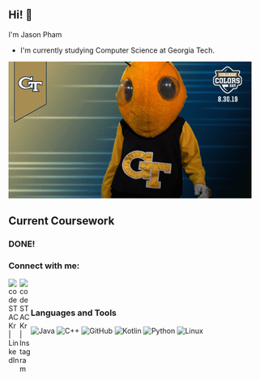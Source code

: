 ## Hi! 👋
I'm Jason Pham

- I'm currently studying Computer Science at Georgia Tech.

![til](./gatech.gif)

## Current Coursework
### DONE!


### Connect with me:
[<img align="left" alt="codeSTACKr | LinkedIn" width="22px" src="https://user-images.githubusercontent.com/70985186/133722766-09a30763-01ec-417c-96d6-494b060f7a0c.png" />][linkedin]
[<img align="left" alt="codeSTACKr | Instagram" width="22px" src="https://user-images.githubusercontent.com/70985186/133723370-e45d7d75-5c87-4a80-8a1f-c534a02a73b8.png" />][instagram]
</br>
</br>
### Languages and Tools
<!---
phamja1/phamja1 is a ✨ special ✨ repository because its `README.md` (this file) appears on your GitHub profile.
You can click the Preview link to take a look at your changes.
--->
![Java](https://user-images.githubusercontent.com/70985186/133035737-0fce4871-9134-43f4-9b1c-88af27b7d5ac.png)
![C++](https://user-images.githubusercontent.com/70985186/133036270-edce12f2-edb1-4fa8-8d53-8939ae58f0d2.png)
![GitHub](https://user-images.githubusercontent.com/70985186/133722770-c5db099b-a1e9-46f9-bb77-bc43c7c91e46.png)
![Kotlin](https://user-images.githubusercontent.com/70985186/133722764-493b9b7c-0a20-4895-b88f-c5f8143b42c4.png)
![Python](https://user-images.githubusercontent.com/70985186/133723043-8c96e252-80c5-480f-b057-b357282cfcd5.png)
![Linux](https://user-images.githubusercontent.com/70985186/133723117-e28cd477-4a16-4e25-b097-16acd48a59e1.png)

[instagram]: https://instagram.com/jj.pham1
[linkedin]: https://linkedin.com/in/jason-d-pham
